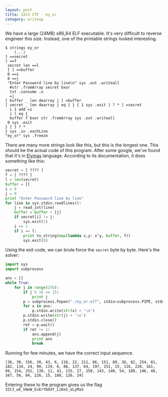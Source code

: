 ```yaml
---
layout: post
title: 32C3 CTF - ey_or
category: writeup
---
```


We have a large (24MB) x86_64 ELF executable. It's very difficult to reverse engineer this size. Instead, one of the printable strings looked interesting.

```
$ strings ey_or
    (...)
] ==secret
] ==f
 secret len ==l
 [ ] ==buffer
 0 ==i
 0 ==j
 "Enter Password line by line\n" sys .out .writeall
  #str .fromArray secret bxor
  txt .consume .u
  =j
[ buffer _ len dearray j ] =buffer
[ secret _ len dearray j eq { } { 1 sys .exit } ? * ] =secret
  i 1 add =i
  i l eq {
  buffer f bxor str .fromArray sys .out .writeall
 0 sys .exit
} { } ? *
} sys .in .eachLine
"ey_or" sys .freeze
```

<!--more-->

There are many more strings look like this, but this is the longest one. This should be the actual code of this program. After some google, we've found that it's in [Elymas](https://github.com/Drahflow/Elymas) language. According to its documentation, it does something like this:

```py
secret = [ ???? ]
f = [ ???? ]
l = len(secret)
buffer = []
i = 0
j = 0
print "Enter Password line by line"
for line in sys.stdin.readlines():
    j = read_int(line)
    buffer = buffer + [j]
    if secret[i] != j:
        sys.exit(1)
    i += 1
    if i == l:
        print to_string(map(lambda x,y: x^y, buffer, f))
        sys.exit(0)
```

Using the exit code, we can brute force the `secret` byte by byte. Here's the solver:

```py
import sys
import subprocess

ans = []
while True:
    for j in range(256):
        if j % 16 == 15:
            print j
        p = subprocess.Popen("./ey_or.elf", stdin=subprocess.PIPE, stdout=subprocess.PIPE)
        for x in ans:
            p.stdin.write(str(x) + '\n')
        p.stdin.write(str(j) + '\n')
        p.stdin.close()
        ret = p.wait()
        if ret != 1:
            ans.append(j)
            print ans
            break
```

Running for few minutes, we have the correct input sequence.

```
[36, 30, 156, 30, 43, 6, 116, 22, 211, 66, 151, 89, 36, 82, 254, 81, 182, 134, 24, 90, 119, 6, 88, 137, 64, 197, 251, 15, 116, 220, 161, 94, 154, 252, 139, 11, 41, 215, 27, 158, 143, 140, 54, 189, 146, 48, 167, 56, 84, 226, 15, 188, 126, 24]
```

Entering these to the program gives us the flag `32C3_wE_kNoW_EvErYbOdY_LiKeS_eLyMaS`


